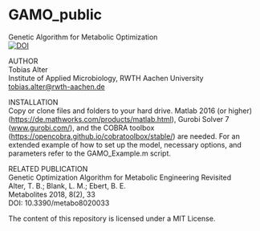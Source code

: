 # GAMO_public
Genetic Algorithm for Metabolic Optimization<br/>
<a href="https://zenodo.org/badge/latestdoi/126826403"><img src="https://zenodo.org/badge/126826403.svg" alt="DOI"></a>


AUTHOR<br/>
Tobias Alter<br/>
Institute of Applied Microbiology, RWTH Aachen University<br/>
tobias.alter@rwth-aachen.de

INSTALLATION<br/>
Copy or clone files and folders to your hard drive. Matlab 2016 (or higher) (https://de.mathworks.com/products/matlab.html), Gurobi Solver 7 (www.gurobi.com/), and the COBRA toolbox (https://opencobra.github.io/cobratoolbox/stable/) are needed. For an extended example of how to set up the model, necessary options, and parameters refer to the GAMO_Example.m script.

RELATED PUBLICATION<br/>
Genetic Optimization Algorithm for Metabolic Engineering Revisited<br/>
Alter, T. B.; Blank, L. M.; Ebert, B. E.<br/>
Metabolites 2018, 8(2), 33<br/>
DOI: 10.3390/metabo8020033

The content of this repository is licensed under a MIT License.
